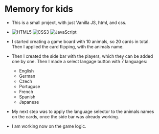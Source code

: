 # Memory for kids
 - This is a small project, with just Vanilla JS, html, and css.

 - ![HTML5](https://img.shields.io/badge/HTML5-E34F26?logo=html5&logoColor=white)
![CSS3](https://img.shields.io/badge/CSS3-1572B6?logo=css3&logoColor=white)
![JavaScript](https://img.shields.io/badge/JavaScript-ES6+-F7DF1E?logo=javascript&logoColor=yellow)

 - I started creating a game board with 10 animals, so 20 cards in total. Then I applied the card flipping, with the animals name. 

 - Then I created the side bar with the players, which they can be added one by one. Then I made a select langage button with 7 languages: 
    - English
    - German
    - Czech
    - Portuguse
    - French
    - Spanish
    - Japanese

- My next step was to apply the language selector to the animals names on the cards, once the side bar was already working.

- I am working now on the game logic.